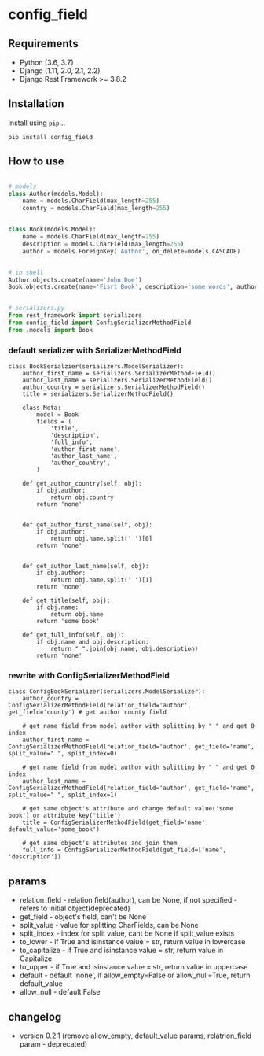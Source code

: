 # config_field


## Requirements

* Python (3.6, 3.7)
* Django (1.11, 2.0, 2.1, 2.2)
* Django Rest Framework >= 3.8.2

## Installation

Install using `pip`...

    pip install config_field

## How to use

```python

# models
class Author(models.Model):
    name = models.CharField(max_length=255)
    country = models.CharField(max_length=255)


class Book(models.Model):
    name = models.CharField(max_length=255)
    description = models.CharField(max_length=255)
    author = models.ForeignKey('Author', on_delete=models.CASCADE)


# in shell
Author.objects.create(name='John Doe')
Book.objects.create(name='Fisrt Book', description='some words', author=Author.objects.first())


# serializers.py
from rest_framework import serializers
from config_field import ConfigSerializerMethodField
from .models import Book
```

### default serializer with SerializerMethodField
```
class BookSerialzier(serializers.ModelSerializer):
    author_first_name = serializers.SerializerMethodField()
    author_last_name = serializers.SerializerMethodField()
    author_country = serializers.SerializerMethodField()
    title = serializers.SerializerMethodField()

    class Meta:
        model = Book
        fields = (
            'title',
            'description',
            'full_info',
            'author_first_name',
            'author_last_name',
            'author_country',
        )

    def get_author_country(self, obj):
        if obj.author:
            return obj.country
        return 'none'


    def get_author_first_name(self, obj):
        if obj.author:
            return obj.name.split(' ')[0]
        return 'none'

    
    def get_author_last_name(self, obj):
        if obj.author:
            return obj.name.split(' ')[1]
        return 'none'
            
    def get_title(self, obj):
        if obj.name:
            return obj.name
        return 'some book'
        
    def get_full_info(self, obj):
        if obj.name and obj.description:
            return " ".join(obj.name, obj.description)
        return 'none'
```

### rewrite with ConfigSerializerMethodField
```
class ConfigBookSerializer(serializers.ModelSerializer):
    author_country = ConfigSerializerMethodField(relation_field='author', get_field='county') # get author county field
    
    # get name field from model author with splitting by " " and get 0 index
    author_first_name = ConfigSerializerMethodField(relation_field='author', get_field='name', split_value=" ", split_index=0)
    
    # get name field from model author with splitting by " " and get 0 index
    author_last_name = ConfigSerializerMethodField(relation_field='author', get_field='name', split_value=" ", split_index=1)
    
    # get same object's attribute and change default value('some book') or attribute key('title')
    title = ConfigSerializerMethodField(get_field='name', default_value='some_book')
    
    # get same object's attributes and join them
    full_info = ConfigSerializerMethodField(get_field=['name', 'description'])
```

## params
* relation_field - relation field(author), can be None, if not specified - refers to initial object(deprecated)
* get_field - object's field, can't be None
* split_value -  value for splitting CharFields, can be None
* split_index -  index for split value, cant be None if split_value exists
* to_lower - if True and isinstance value = str, return value in lowercase
* to_capitalize - if True and isinstance value = str, return value in Capitalize
* to_upper - if True and isinstance value = str, return value in uppercase
* default - default 'none', if allow_empty=False or allow_null=True, return default_value
* allow_null - default False


## changelog
* version 0.2.1 (remove allow_empty, default_value params, relatrion_field param - deprecated)